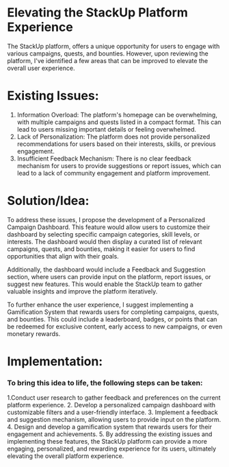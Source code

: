 # Elevating the StackUp Platform Experience

<p>The StackUp platform, offers a unique opportunity for users to engage with various campaigns, quests, and bounties. However, upon reviewing the platform, I've identified a few areas that can be improved to elevate the overall user experience.</p>

# Existing Issues:
1. Information Overload: The platform's homepage can be overwhelming, with multiple campaigns and quests listed in a compact format. This can lead to users missing important details or feeling overwhelmed.
2. Lack of Personalization: The platform does not provide personalized recommendations for users based on their interests, skills, or previous engagement.
3. Insufficient Feedback Mechanism: There is no clear feedback mechanism for users to provide suggestions or report issues, which can lead to a lack of community engagement and platform improvement.

# Solution/Idea:
<p>To address these issues, I propose the development of a Personalized Campaign Dashboard. This feature would allow users to customize their dashboard by selecting specific campaign categories, skill levels, or interests. The dashboard would then display a curated list of relevant campaigns, quests, and bounties, making it easier for users to find opportunities that align with their goals.</p>

<p>Additionally, the dashboard would include a Feedback and Suggestion section, where users can provide input on the platform, report issues, or suggest new features. This would enable the StackUp team to gather valuable insights and improve the platform iteratively.</p>

<p>To further enhance the user experience, I suggest implementing a Gamification System that rewards users for completing campaigns, quests, and bounties. This could include a leaderboard, badges, or points that can be redeemed for exclusive content, early access to new campaigns, or even monetary rewards.</p>

# Implementation:

<h3>To bring this idea to life, the following steps can be taken:</h3>

1.Conduct user research to gather feedback and preferences on the current platform experience.
2. Develop a personalized campaign dashboard with customizable filters and a user-friendly interface.
3. Implement a feedback and suggestion mechanism, allowing users to provide input on the platform.
4. Design and develop a gamification system that rewards users for their engagement and achievements.
5. By addressing the existing issues and implementing these features, the StackUp platform can provide a more engaging, personalized, and rewarding experience for its users, ultimately elevating the overall platform experience.
